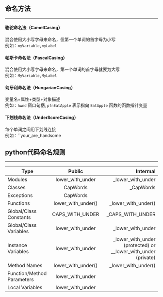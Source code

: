 ## 命名方法
---
#### 骆驼命名法（CamelCasing）
混合使用大小写字母来命名，但第一个单词的首字母为小写  
例如：`myVariable,myLabel`

#### 帕斯卡命名法（PascalCasing）
混合使用大小写字母来命名，第一个单词的首字母就要为大写  
例如：`MyVariable,MyLabel`

#### 匈牙利命名法（HungarianCasing）
变量名=属性+类型+对象描述  
例如：`hwnd` 窗口句柄, `pfnEatApple`  表示指向 `EatApple` 函数的函数指针变量

#### 下划线命名法（UnderScoreCasing）
每个单词之间用下划线连接  
例如：``your_are_handsome

## python代码命名规则
---
| Type | Public | Intermal |  
| - | :-: | -: |     
Modules | lower_with_under | _lower_with_under  
Classes	| CapWords | _CapWords
Exceptions | CapWords	 
Functions | lower_with_under() | _lower_with_under()
Global/Class Constants|	CAPS_WITH_UNDER | _CAPS_WITH_UNDER
Global/Class Variables	|lower_with_under | _lower_with_under
Instance Variables | lower_with_under | _lower_with_under (protected) or __lower_with_under (private)
Method Names | lower_with_under() | _lower_with_under() |(protected) or __lower_with_under() (private)
Function/Method Parameters | lower_with_under	 
Local Variables	| lower_with_under	 